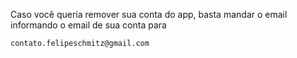 Caso você queria remover sua conta do app, basta mandar o email informando o email de sua conta para
```
contato.felipeschmitz@gmail.com
```